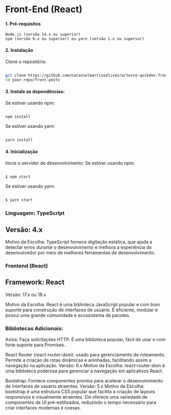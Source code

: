 # Front-End (React)
#### 1. Pré-requisitos

    Node.js (versão 14.x ou superior)
    npm (versão 6.x ou superior) ou yarn (versão 1.x ou superior)

#### 2. Instalação

Clone o repositório:

```bash

git clone https://github.com/natanielmartinsoliveira/teste-quikdev-front.git
cd your-repo/front-posts

```

#### 3. Instale as dependências:
Se estiver usando npm:

```bash

npm install

```

Se estiver usando yarn:

```bash

yarn install

```

#### 4. Inicialização

Inicie o servidor de desenvolvimento:
Se estiver usando npm:

```bash

$ npm start

```

Se estiver usando yarn:

```bash

$ yarn start

```


### Linguagem: TypeScript
## Versão: 4.x

Motivo da Escolha: TypeScript fornece digitação estática, que ajuda a detectar erros durante o desenvolvimento e melhora a experiência do desenvolvedor por meio de melhores ferramentas de desenvolvimento.

### Frontend (React)
## Framework: React
Versão: 17.x ou 18.x

Motivo da Escolha: React é uma biblioteca JavaScript popular e com bom suporte para construção de interfaces de usuário. É eficiente, modular e possui uma grande comunidade e ecossistema de pacotes.

### Bibliotecas Adicionais:
Axios: Faça solicitações HTTP. É uma biblioteca popular, fácil de usar e com forte suporte para Promises.

React Router (react-router-dom): usado para gerenciamento de roteamento. Permite a criação de rotas dinâmicas e aninhadas, facilitando assim a navegação na aplicação.
Versão: 6.x
Motivo da Escolha: react-router-dom é uma biblioteca poderosa para gerenciar a navegação em aplicativos React.

Bootstrap: Fornece componentes prontos para acelerar o desenvolvimento de interfaces de usuário atraentes.
Versão: 5.x
Motivo da Escolha: bootstrap é uma estrutura CSS popular que facilita a criação de layouts responsivos e visualmente atraentes. Ele oferece uma variedade de componentes de UI pré-estilizados, reduzindo o tempo necessário para criar interfaces modernas e coesas.
